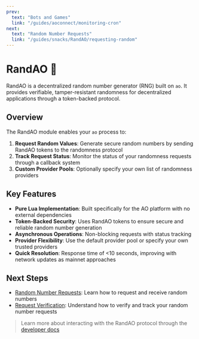 ```yaml
---
prev:
  text: "Bots and Games"
  link: "/guides/aoconnect/monitoring-cron"
next:
  text: "Random Number Requests"
  link: "/guides/snacks/RandAO/requesting-random"
---
```


# RandAO 🎲

RandAO is a decentralized random number generator (RNG) built on `ao`. It provides verifiable, tamper-resistant randomness for decentralized applications through a token-backed protocol.

## Overview

The RandAO module enables your `ao` process to:

1. **Request Random Values**: Generate secure random numbers by sending RandAO tokens to the randomness protocol
2. **Track Request Status**: Monitor the status of your randomness requests through a callback system
3. **Custom Provider Pools**: Optionally specify your own list of randomness providers

## Key Features

- **Pure Lua Implementation**: Built specifically for the AO platform with no external dependencies
- **Token-Backed Security**: Uses RandAO tokens to ensure secure and reliable random number generation
- **Asynchronous Operations**: Non-blocking requests with status tracking
- **Provider Flexibility**: Use the default provider pool or specify your own trusted providers
- **Quick Resolution**: Response time of <10 seconds, improving with network updates as mainnet approaches

## Next Steps

- [Random Number Requests](./get-request.md): Learn how to request and receive random numbers
- [Request Verification](./post-request.md): Understand how to verify and track your random number requests

> Learn more about interacting with the RandAO protocol through the [developer docs](https://randaolabs.github.io/ao-process-clients/)
